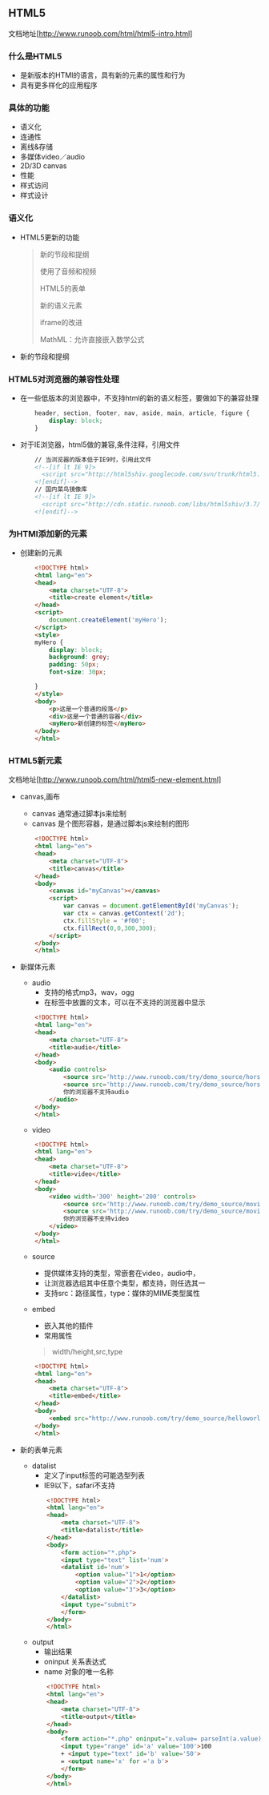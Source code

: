 ## HTML5
文档地址[http://www.runoob.com/html/html5-intro.html]
### 什么是HTML5
+ 是新版本的HTMl的语言，具有新的元素的属性和行为
+ 具有更多样化的应用程序

### 具体的功能
+ 语义化
+ 连通性
+ 离线&存储
+ 多媒体video／audio
+ 2D/3D canvas
+ 性能
+ 样式访问
+ 样式设计


### 语义化
+ HTML5更新的功能
	> 新的节段和提纲
	> 
	> 使用了音频和视频
	> 
	> HTML5的表单
	> 
	> 新的语义元素
	> 
	> iframe的改进
	> 
	> MathML：允许直接嵌入数学公式
+ 新的节段和提纲

### HTML5对浏览器的兼容性处理
+ 在一些低版本的浏览器中，不支持html的新的语义标签，要做如下的兼容处理
	```css
		header, section, footer, nav, aside, main, article, figure {
			display: block;
		}
	```
+ 对于IE浏览器，html5做的兼容,条件注释，引用文件
	```html
		// 当浏览器的版本低于IE9时，引用此文件
		<!--[if lt IE 9]>
		  <script src="http://html5shiv.googlecode.com/svn/trunk/html5.js"></script>
		<![endif]-->
		// 国内菜鸟镜像库
		<!--[if lt IE 9]>
		  <script src="http://cdn.static.runoob.com/libs/html5shiv/3.7/html5shiv.min.js"></script>
		<![endif]-->
	```

### 为HTMl添加新的元素
+ 创建新的元素
	```html
		<!DOCTYPE html>
		<html lang="en">
		<head>
			<meta charset="UTF-8">
			<title>create element</title>
		</head>
		<script>
			document.createElement('myHero');
		</script>
		<style>
		myHero {
			display: block;
			background: grey;
			padding: 50px;
			font-size: 30px;

		}
		</style>
		<body>
			<p>这是一个普通的段落</p>
			<div>这是一个普通的容器</div>		
			<myHero>新创建的标签</myHero>
		</body>
		</html>
	```

### HTML5新元素
文档地址[http://www.runoob.com/html/html5-new-element.html]
+ canvas,画布
	- canvas 通常通过脚本js来绘制
	- canvas 是个图形容器，是通过脚本js来绘制的图形
	```html
		<!DOCTYPE html>
		<html lang="en">
		<head>
			<meta charset="UTF-8">
			<title>canvas</title>
		</head>
		<body>
			<canvas id="myCanvas"></canvas>
			<script>
				var canvas = document.getElementById('myCanvas');
				var ctx = canvas.getContext('2d');
				ctx.fillStyle = '#f00';
				ctx.fillRect(0,0,300,300);
			</script>
		</body>
		</html>
	```

+ 新媒体元素
	- audio 
		* 支持的格式mp3，wav，ogg
		* 在标签中放置的文本，可以在不支持的浏览器中显示
	```html
		<!DOCTYPE html>
		<html lang="en">
		<head>
			<meta charset="UTF-8">
			<title>audio</title>
		</head>
		<body>
			<audio controls>
				<source src='http://www.runoob.com/try/demo_source/horse.ogg'>
				<source src='http://www.runoob.com/try/demo_source/horse.mp3'>
				你的浏览器不支持audio
			</audio>
		</body>
		</html>
	```
	- video
	```html
		<!DOCTYPE html>
		<html lang="en">
		<head>
			<meta charset="UTF-8">
			<title>video</title>
		</head>
		<body>
			<video width='300' height='200' controls>
				<source src='http://www.runoob.com/try/demo_source/movie.mp4'>
				<source src='http://www.runoob.com/try/demo_source/movie.ogg'>
				你的浏览器不支持video
			</video>
		</body>
		</html>
	```

	- source 
		* 提供媒体支持的类型，常嵌套在video，audio中，
		* 让浏览器选组其中任意个类型，都支持，则任选其一
		* 支持src：路径属性，type：媒体的MIME类型属性

	- embed
		* 嵌入其他的插件
		* 常用属性
		> width/height,src,type
	```html
		<!DOCTYPE html>
		<html lang="en">
		<head>
			<meta charset="UTF-8">
			<title>embed</title>
		</head>
		<body>
			<embed src="http://www.runoob.com/try/demo_source/helloworld.swf" type="" width='200' height='200'>
		</body>
		</html>
	```
+ 新的表单元素
	- datalist
		* 定义了input标签的可能选型列表
		* IE9以下，safari不支持
		```html
			<!DOCTYPE html>
			<html lang="en">
			<head>
				<meta charset="UTF-8">
				<title>datalist</title>
			</head>
			<body>
				<form action="*.php">
				<input type="text" list='num'>
				<datalist id='num'>
					<option value="1">1</option>
					<option value="2">2</option>
					<option value="3">3</option>
				</datalist>
				<input type="submit">
				</form>
			</body>
			</html>
		```
	- output
		* 输出结果
		* oninput 关系表达式
		* name 对象的唯一名称
		```html
			<!DOCTYPE html>
			<html lang="en">
			<head>
				<meta charset="UTF-8">
				<title>output</title>
			</head>
			<body>
				<form action="*.php" oninput="x.value= parseInt(a.value)+parseInt(b.value)">0
				<input type="range" id='a' value='100'>100
				+ <input type="text" id='b' value='50'>
				= <output name='x' for ='a b'>
				</form>
			</body>
			</html>
		```




















